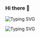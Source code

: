 ### Hi there 👋
![Typing SVG](https://readme-typing-svg.herokuapp.com?font=Roboto+Condensed&color=%23EBF71F&size=27&width=546&height=63&lines=Welcome+To+My+Profile)

 
  
 ![Typing SVG](https://readme-typing-svg.herokuapp.com?font=Roboto+Mono&color=%2366F72E&multiline=true&width=450&height=90&lines=SELECT+finger;FROM+hand;WHERE+id+%3D+3+)
